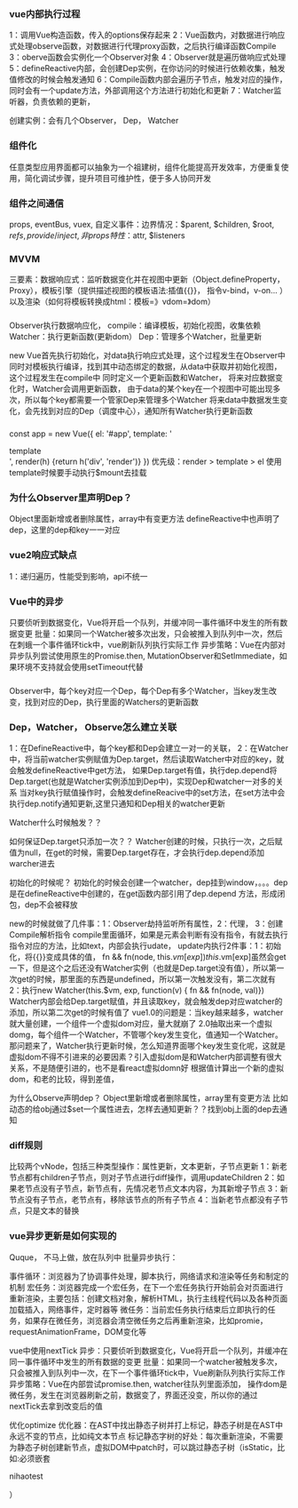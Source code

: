 


### vue内部执行过程

1：调用Vue构造函数，传入的options保存起来
2：Vue函数内，对数据进行响应式处理observe函数，对数据进行代理proxy函数，之后执行编译函数Compile
3：oberve函数会实例化一个Observer对象
4：Observer就是遍历做响应式处理
5：defineReactive内部，会创建Dep实例，在你访问的时候进行依赖收集，触发值修改的时候会触发通知
6：Compile函数内部会遍历子节点，触发对应的操作，同时会有一个update方法，外部调用这个方法进行初始化和更新
7：Watcher监听器，负责依赖的更新，

创建实例：会有几个Observer， Dep， Watcher

### 组件化
任意类型应用界面都可以抽象为一个祖建树，组件化能提高开发效率，方便重复使用，简化调试步骤，提升项目可维护性，便于多人协同开发
### 组件之间通信
props, eventBus, vuex, 自定义事件：边界情况：$parent, $children, $root, $refs, provide/inject, 非props特性：$attr, $listeners
### MVVM
三要素：数据响应式：监听数据变化并在视图中更新（Object.defineProperty，Proxy），模板引擎（提供描述视图的模板语法:插值{{}}， 指令v-bind，v-on... ）以及渲染（如何将模板转换成html：模板=》vdom=》dom）

###
Observer执行数据响应化，
compile：编译模板，初始化视图，收集依赖
Watcher：执行更新函数(更新dom）
Dep：管理多个Watcher，批量更新

new Vue首先执行初始化，对data执行响应式处理，这个过程发生在Observer中
同时对模板执行编译，找到其中动态绑定的数据，从data中获取并初始化视图，这个过程发生在compile中
同时定义一个更新函数和Watcher， 将来对应数据变化时，Watcher会调用更新函数，
由于data的某个key在一个视图中可能出现多次，所以每个key都需要一个管家Dep来管理多个Watcher
将来data中数据发生变化，会先找到对应的Dep（调度中心），通知所有Watcher执行更新函数

###
const app = new Vue({
  el: '#app',
  template: '<div>template</div>',
  render(h) {return h('div', 'render')}
})
优先级：render > template > el
使用template时候要手动执行$mount去挂载

### 为什么Observer里声明Dep？
Object里面新增或者删除属性，array中有变更方法
defineReactive中也声明了dep，这里的dep和key一一对应

### vue2响应式缺点
1：递归遍历，性能受到影响，api不统一
### Vue中的异步
只要侦听到数据变化，Vue将开启一个队列，并缓冲同一事件循环中发生的所有数据变更
批量：如果同一个Watcher被多次出发，只会被推入到队列中一次，然后在刺蛾一个事件循环tick中，vue刷新队列执行实际工作
异步策略：Vue在内部对异步队列尝试使用原生的Promise.then, MutationObserver和SetImmediate，如果环境不支持就会使用setTimeout代替

###
Observer中，每个key对应一个Dep，每个Dep有多个Watcher，当key发生改变，找到对应的Dep，执行里面的Watchers的更新函数

### Dep，Watcher， Observe怎么建立关联
1：在DefineReactive中，每个key都和Dep会建立一对一的关联，
2：在Watcher中，将当前watcher实例赋值为Dep.target，然后读取Watcher中对应的key，就会触发defineReactive中get方法，
  如果Dep.target有值，执行dep.depend将Dep.target(也就是Watcher实例添加到Dep中)，实现Dep和watcher一对多的关系
  当对key执行赋值操作时，会触发defineReacive中的set方法，在set方法中会执行dep.notify通知更新,这里只通知和Dep相关的watcher更新

  Watcher什么时候触发？？

  如何保证Dep.target只添加一次？？
  Watcher创建的时候，只执行一次，之后赋值为null，在get的时候，需要Dep.target存在，才会执行dep.depend添加warcher进去

  初始化的时候呢？
  初始化的时候会创建一个watcher，dep挂到window，。。。dep是在defineReactive中创建的，在get函数内部引用了dep.depend
  方法，形成闭包，dep不会被释放

new的时候就做了几件事：1：Observer劫持监听所有属性，2：代理， 3：创建Compile解析指令
compile里面循环，如果是元素会判断有没有指令，有就去执行指令对应的方法，比如text，内部会执行udate，
update内执行2件事：1：初始化，将{{}}变成具体的值， fn && fn(node, this.$vm[exp]) this.$vm[exp]虽然会get一下，但是这个之后还没有Watcher实例（也就是Dep.target没有值），所以第一次get的时候，那里面的东西是undefined，所以第一次触发没有，第二次就有
                   2：执行new Watcher(this.$vm, exp, function(v) { fn && fn(node, val)})
                   Watcher内部会给Dep.target赋值，并且读取key，就会触发dep对应watcher的添加，所以第二次get的时候有值了
      vue1.0的问题是：当key越来越多，watcher就大量创建，一个组件一个虚拟dom对应，量大就崩了
      2.0抽取出来一个虚拟domg，每个组件一个Watcher，不管哪个key发生变化，值通知一个Watcher。
      那问题来了，Watcher执行更新时候，怎么知道界面哪个key发生变化呢，这就是虚拟dom不得不引进来的必要因素？引入虚拟dom是和Watcher内部调整有很大关系，不是随便引进的，也不是看react虚拟domn好
      根据值计算出一个新的虚拟dom，和老的比较，得到差值，

为什么Observe声明dep？
Object里新增或者删除属性，array里有变更方法
比如动态的给obj通过$set一个属性进去，怎样去通知更新？？找到obj上面的dep去通知
### diff规则
比较两个vNode，包括三种类型操作：属性更新，文本更新，子节点更新
1：新老节点都有children子节点，则对子节点进行diff操作，调用updateChildren
2：如果老节点没有子节点，新节点有，先情况老节点文本内容，为其新增子节点
3：新节点没有子节点，老节点有，移除该节点的所有子节点
4：当新老节点都没有子节点，只是文本的替换

### 
### vue异步更新是如何实现的
Quque， 不马上做，放在队列中 批量异步执行：

事件循环：浏览器为了协调事件处理，脚本执行，网络请求和渲染等任务和制定的机制
宏任务：浏览器完成一个宏任务，在下一个宏任务执行开始前会对页面进行重新渲染，主要包括：创建文档对象，解析HTML，执行主线程代码以及各种页面加载插入，网络事件，定时器等
微任务：当前宏任务执行结束后立即执行的任务，如果存在微任务，浏览器会清空微任务之后再重新渲染，比如promie，requestAnimationFrame，DOM变化等

vue中使用nextTick
异步：只要侦听到数据变化，Vue将开启一个队列，并缓冲在同一事件循环中发生的所有数据的变更
批量：如果同一个watcher被触发多次，只会被推入到队列中一次，在下一个事件循环tick中，Vue刷新队列执行实际工作
异步策略：Vue在内部尝试promise.then,
watcher往队列里面添加，
操作dom是微任务，发生在浏览器刷新之前，数据变了，界面还没变，所以你的通过nextTick去拿到改变后的值

优化optimize
优化器：在AST中找出静态子树并打上标记，静态子树是在AST中永远不变的节点，比如纯文本节点
标记静态字树的好处：每次重新渲染，不需要为静态子树创建新节点，虚拟DOM中patch时，可以跳过静态子树（isStatic，比如:必须嵌套<p>nihao<span>test</span></p>）
